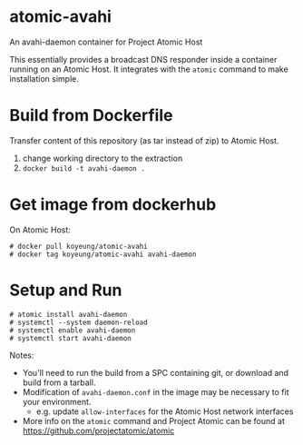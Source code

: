 atomic-avahi
==
An avahi-daemon container for Project Atomic Host

This essentially provides a broadcast DNS responder inside a container
running on an Atomic Host.  It integrates with the `atomic` command
to make installation simple.

Build from Dockerfile
==
Transfer content of this repository (as tar instead of zip) to Atomic Host.

1. change working directory to the extraction
2. `docker build -t avahi-daemon .`


Get image from dockerhub
==
On Atomic Host:

    # docker pull koyeung/atomic-avahi
    # docker tag koyeung/atomic-avahi avahi-daemon


Setup and Run
==
    # atomic install avahi-daemon
    # systemctl --system daemon-reload
    # systemctl enable avahi-daemon
    # systemctl start avahi-daemon


Notes:

* You'll need to run the build from a SPC containing git, or download and
   build from a tarball.
* Modification of `avahi-daemon.conf` in the image may be necessary to
  fit your environment.
  - e.g. update `allow-interfaces` for the Atomic Host network interfaces
* More info on the `atomic` command and Project Atomic can be found at
  <https://github.com/projectatomic/atomic>
